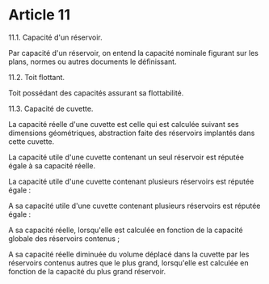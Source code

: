 # Article 11

11.1. Capacité d'un réservoir.

Par capacité d'un réservoir, on entend la capacité nominale figurant sur les plans, normes ou autres documents le définissant.

11.2. Toit flottant.

Toit possédant des capacités assurant sa flottabilité.

11.3. Capacité de cuvette.

La capacité réelle d'une cuvette est celle qui est calculée suivant ses dimensions géométriques, abstraction faite des réservoirs implantés dans cette cuvette.

La capacité utile d'une cuvette contenant un seul réservoir est réputée égale à sa capacité réelle.

La capacité utile d'une cuvette contenant plusieurs réservoirs est réputée égale :

A sa capacité utile d'une cuvette contenant plusieurs réservoirs est réputée égale :

A sa capacité réelle, lorsqu'elle est calculée en fonction de la capacité globale des réservoirs contenus ;

A sa capacité réelle diminuée du volume déplacé dans la cuvette par les réservoirs contenus autres que le plus grand, lorsqu'elle est calculée en fonction de la capacité du plus grand réservoir.
